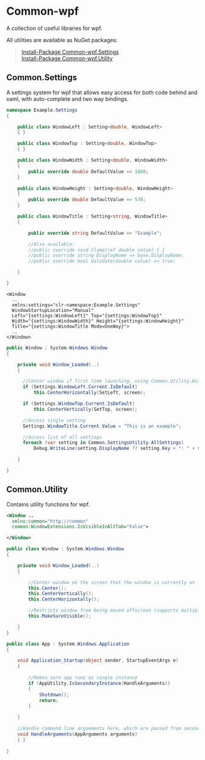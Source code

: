 # Common-wpf
A collection of useful libraries for wpf.

All utilities are available as NuGet packages:
> [Install-Package Common-wpf.Settings](https://www.nuget.org/packages/Common-wpf.Settings/)\
> [Install-Package Common-wpf.Utility](https://www.nuget.org/packages/Common-wpf.Utility/)

## Common.Settings

A settings system for wpf that allows easy access for both code behind and xaml, with auto-complete and two way bindings.

```csharp
namespace Example.Settings
{

    public class WindowLeft : Setting<double, WindowLeft>
    { }

    public class WindowTop : Setting<double, WindowTop>
    { }

    public class WindowWidth : Setting<double, WindowWidth>
    {
        public override double DefaultValue => 1000;
    }

    public class WindowHeight : Setting<double, WindowHeight>
    {
        public override double DefaultValue => 570;
    }

    public class WindowTitle : Setting<string, WindowTitle>
    {

        public override string DefaultValue => "Example";

        //Also available:
        //public override void Clamp(ref double value) { }
        //public override string DisplayName => base.DisplayName;
        //public override bool Validate(double value) => true;

    }

}
```

```xaml
<Window
  ..
  xmlns:settings="clr-namespace:Example.Settings"
  WindowStartupLocation="Manual"
  Left="{settings:WindowLeft}" Top="{settings:WindowTop}"
  Width="{settings:WindowWidth}" Height="{settings:WindowHeight}"
  Title="{settings:WindowTitle Mode=OneWay}">
  ..
</Window>
```

```csharp
public Window : System.Windows.Window
{

    private void Window_Loaded(..)
    {

      //Center window if first time launching, using Common.Utility.WindowUtility...
      if (Settings.WindowLeft.Current.IsDefault)
          this.CenterHorizontally(SetLeft, screen);

      if (Settings.WindowTop.Current.IsDefault)
          this.CenterVertically(SetTop, screen);

      //Access single setting
      Settings.WindowTitle.Current.Value = "This is an example";

      //Access list of all settings
      foreach (var setting in Common.SettingsUtility.AllSettings)
          Debug.WriteLine(setting.DisplayName ?? setting.Key + ": " + setting.Value?.ToString());

    }

}

```

## Common.Utility
Contains utility functions for wpf.

```xml
<Window ..
  xmlns:common="http://common"
  common:WindowExtensions.IsVisibleInAltTab="False">

</Window>
```
```csharp
public class Window : System.Windows.Window
{

    private void Window_Loaded(..)
    {

        //Center window on the screen that the window is currently on
        this.Center();
        this.CenterVertically();
        this.CenterHorizontally();

        //Restricts window from being moved offscreen (supports multiple monitors)
        this.MakeSureVisible();

    }
}

```
```csharp
public class App : System.Windows.Application
{

    void Application_Startup(object sender, StartupEventArgs e)
    {
    
        //Makes sure app runs as single instance
        if (AppUtility.IsSecondaryInstance(HandleArguments))
        {
            Shutdown();
            return;
        }

    }
    
    //Handle command line arguements here, which are passed from secondary instance
    void HandleArguments(AppArguments arguments)
    { }
    
}

```
